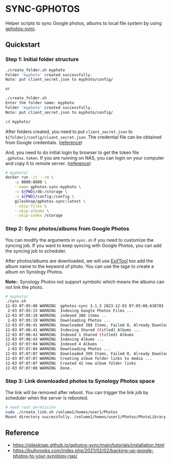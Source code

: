 # SYNC-GPHOTOS

Helper scripts to sync Google photos, albums to local file system by using [gphotos-sync](https://github.com/gilesknap/gphotos-sync).

## Quickstart

### Step 1: Initial folder structure

```sh
./create_folder.sh myphoto
Folder 'myphoto' created successfully.
Note: put client_secret.json to myphoto/config/

or

./create_folder.sh
Enter the folder name: myphoto
Folder 'myphoto' created successfully.
Note: put client_secret.json to myphoto/config/

cd myphoto/
```

After folders created, you need to put `client_secret.json` to `${folder}/config/client_secret.json`. The credential file can be obtained from Google credentials. ([reference](https://gilesknap.github.io/gphotos-sync/main/tutorials/oauth2.html))

And, you need to do initial login by browser to get the token file `.gphotos.token`. If you are running on NAS, you can login on your computer and copy it to remote server. ([reference](https://gilesknap.github.io/gphotos-sync/main/tutorials/installation.html#headless-gphotos-sync-servers))

```sh
# myphoto/
docker run -it --rm \
    -p 8080:8080 \
    --name gphotos-sync-myphoto \
    -v ${PWD}/db:/storage \
    -v ${PWD}/config:/config \
    gilesknap/gphotos-sync:latest \
    --skip-files \
    --skip-albums \
    --skip-index /storage
```

### Step 2: Sync photos/albums from Google Photos

You can modify the arguments in `sync.sh` if you need to customize the syncing job. If you want to keep syncing with Google Photos, you can add the syncing job to scheduler.

After photos/albums are downloaded, we will use [ExifTool](https://exiftool.org/) too add the album name to the keyword of photo. You can use the tage to create a album on Synology Photos.

**Note:**: Synology Photos not support symbolic which means the albums can not link the photo.

```sh
# myphoto/
./sync.sh
12-03 07:05:08 WARNING  gphotos-sync 3.1.3 2023-12-03 07:05:08.638703
 2-03 07:05:15 WARNING  Indexing Google Photos Files ...
12-03 07:05:19 WARNING  indexed 388 items ..
 2-03 07:05:19 WARNING  Downloading Photos ...
12-03 07:06:41 WARNING  Downloaded 388 Items, Failed 0, Already Downloaded 0
12-03 07:06:41 WARNING  Indexing Shared (titled) Albums ...
12-03 07:06:43 WARNING  Indexed 1 Shared (titled) Albums
12-03 07:06:43 WARNING  Indexing Albums ...
12-03 07:07:04 WARNING  Indexed 4 Albums
 2-03 07:07:04 WARNING  Downloading Photos ...
12-03 07:07:07 WARNING  Downloaded 399 Items, Failed 0, Already Downloaded 388
12-03 07:07:07 WARNING  Creating album folder links to media ...
12-03 07:07:07 WARNING  Created 42 new album folder links
12-03 07:07:08 WARNING  Done.
```

### Step 3: Link downloaded photos to Synology Photos space

The link will be removed after reboot. You can trigger the link job by scheduler when the server is rebooted.

```sh
# need root permission
sudo ./create_link.sh /volume1/homes/user1/Photos
Mount directory successfully. /volume1/homes/user1/Photos/PhotoLibrary -> /volume1/homes/user1/sync-gphotos/myphoto/gphotos/PhotoLibrary
```

## Reference

- https://gilesknap.github.io/gphotos-sync/main/tutorials/installation.html
- https://bullyrooks.com/index.php/2021/02/02/backing-up-google-photos-to-your-synology-nas/